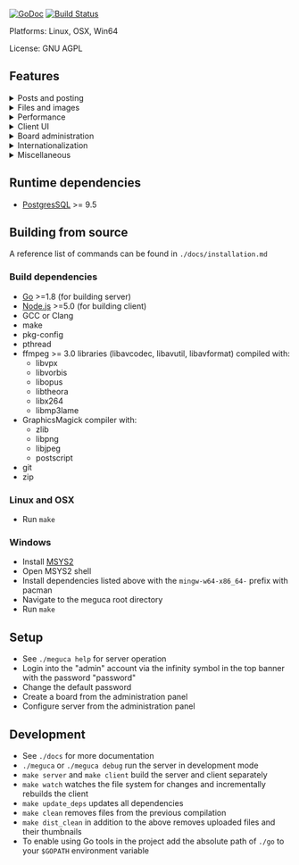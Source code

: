 [![GoDoc](https://godoc.org/github.com/bakape/meguca?status.svg)](https://godoc.org/github.com/bakape/meguca)
[![Build Status](https://travis-ci.org/bakape/meguca.svg)](https://travis-ci.org/bakape/meguca)

Platforms: Linux, OSX, Win64

License: GNU AGPL

## Features
<details>
    <summary>Posts and posting</summary>
    <ul>
        <li>Character by character post updates</li>
        <li>Hovering quick reply for post authoring</li>
        <li>Dice roll, coin flip and eightball commands</li>
        <li>Desktop notifications, post highlighting and "(You)" on quote</li>
        <li>Post link hover previews, including cross-thread</li>
        <li>Inline post link expansion</li>
        <li>Optional relative post timestamps</li>
        <li>Image spoilering after closing a post</li>
        <li>Non-temporal and recursive post linking</li>
        <li>No posts per thread or threads per board limit</li>
        <li>Forced anonymity display mode</li>
        <li>Post hiding</li>
        <li>Option to display only the last 100 posts in a thread</li>
        <li>Optional automatic deletion of unused threads and boards</li>
        <li>Automatic HTTP(S) and magnet URL linkification</li>
        <li>Automatic quoting of selected text, when quoting a post</li>
        <li>Live programming code tags with syntax highlighting</li>
    </ul>
</details>
<details>
    <summary>Files and images</summary>
    <ul>
        <li>
            JPEG, PNG, APNG, WEBM, MP3, MP4, OGG, PDF, ZIP, 7Z, TAR.GZ and
            TAR.XZ are supported
        </li>
        <li>Transparent PNG and GIF thumbnails</li>
        <li>Configurable size limits</li>
        <li>Inbuilt reverse image search</li>
        <li>
            No file is ever thumbnailed or stored twice, reducing server load
            and disk space usage
        </li>
        <li>
            Any file already present on the server is "uploaded and thumbnailed"
        </li>
        instantly
    </ul>
</details>
<details>
    <summary>Performance</summary>
    <ul>
        <li>Low memory and CPU usage</li>
        <li>No frameworks and optimized code on both client and server</li>
        <li>
            File upload processing written in C with GraphicsMagick and ffmpeg
        </li>
        <li>Inbuilt custom LRU cache</li>
    </ul>
</details>
<details>
    <summary>Client UI</summary>
    <ul>
        <li>Works with all modern and most outdated browsers (such as PaleMoon)</li>
        <li>Read-only functionality preserved with JavaScript disabled</li>
        <li>Multiple themes</li>
        <li>Custom user-set backgrounds and CSS</li>
        <li>Mascots</li>
        <li>Configurable keyboard shortcuts</li>
        <li>Work mode aka Boss key</li>
        <li>Customisable top banner board link list</li>
        <li>Optional animated GIF thumbnails</li>
        <li>Settings export/import to/from JSON file</li>
    </ul>
</details>
<details>
    <summary>Board administration</summary>
    <ul>
        <li>User board creation and configuration panels</li>
    </ul>
</details>
<details>
    <summary>Internationalization</summary>
    <ul>
        <li>Client almost entirely localized in multiple languages</li>
        <li>More languages can be added by editing simple JSON files</li>
    </ul>
</details>
<details>
    <summary>Miscellaneous</summary>
    <ul>
        <li>Documented public JSON API and WebSocket protocol</li>
        <li>Optional R/a/dio Now Playing banner</li>
        <li>
            Synchronized time counters (for group watching sessions and such)
        </li>
    </ul>
</details>

## Runtime dependencies
* [PostgresSQL](https://www.postgresql.org/download/) >= 9.5

## Building from source
A reference list of commands can be found in `./docs/installation.md`

### Build dependencies
* [Go](https://golang.org/doc/install) >=1.8 (for building server)
* [Node.js](https://nodejs.org) >=5.0 (for building client)
* GCC or Clang
* make
* pkg-config
* pthread
* ffmpeg >= 3.0 libraries (libavcodec, libavutil, libavformat) compiled with:
    * libvpx
    * libvorbis
    * libopus
    * libtheora
    * libx264
    * libmp3lame
* GraphicsMagick compiler with:
    * zlib
    * libpng
    * libjpeg
    * postscript
* git
* zip

### Linux and OSX
* Run `make`

### Windows
* Install [MSYS2](https://sourceforge.net/projects/msys2/)
* Open MSYS2 shell
* Install dependencies listed above with the `mingw-w64-x86_64-` prefix with
pacman
* Navigate to the meguca root directory
* Run `make`

## Setup
* See `./meguca help` for server operation
* Login into the "admin" account via the infinity symbol in the top banner with
the password "password"
* Change the default password
* Create a board from the administration panel
* Configure server from the administration panel

## Development
* See `./docs` for more documentation
* `./meguca` or `./meguca debug` run the server in development mode
* `make server` and `make client` build the server and client separately
* `make watch` watches the file system for changes and incrementally rebuilds
the client
* `make update_deps` updates all dependencies
* `make clean` removes files from the previous compilation
* `make dist_clean` in addition to the above removes uploaded files and their
thumbnails
* To enable using Go tools in the project add the absolute path of `./go` to
your `$GOPATH` environment variable

